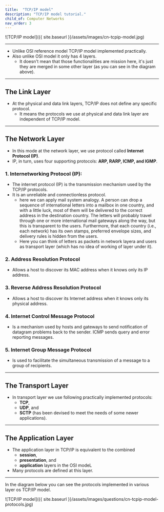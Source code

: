 ```yaml
---
title:  "TCP/IP model"
description: "TCP/IP model tutorial."
child_of: Computer Networks
nav_order: 3
---
```


![TCP/IP model]({{ site.baseurl }}/assets/images/cn-tcpip-model.jpg)

***

- Unlike OSI reference model TCP/IP model implemented practically.
- Also unlike OSI model it only has 4 layers.
    - It doesn't mean that those functionalities are mission here, it's just they are merged in some other layer (as you can see in the diagram above).

***

## The Link Layer

- At the physical and data link layers, TCP/IP does not define any specific protocol.
    - It means the protocols we use at physical and data link layer are independent of TCP/IP model.

***

## The Network Layer

- In this mode at the network layer, we use protocol called **Internet Protocol (IP)**.
- IP, in turn, uses four supporting protocols: **ARP, RARP, ICMP, and IGMP**.


### 1. Internetworking Protocol (IP):
	
- The internet protocol (IP) is the transmission mechanism used by the TCP/IP protocols.
- It is an unreliable and connectionless protocol.
    - here we can apply mail system analogy. A person can drop a sequence of international letters into a mailbox in one country, and with a little luck, most of them will be delivered to the correct address in the destination country. The letters will probably travel through one or more international mail gateways along the way, but this is transparent to the users. Furthermore, that each country (i.e., each network) has its own stamps, preferred envelope sizes, and delivery rules is hidden from the users.
    - Here you can think of letters as packets in network layera and users as transport layer (which has no idea of working of layer under it).

### 2. Address Resolution Protocol

- Allows a host to discover its MAC address when it knows only its IP address.

### 3. Reverse Address Resolution Protocol

- Allows a host to discover its Internet address when it knows only its physical address.

### 4. Internet Control Message Protocol

- Is a mechanism used by hosts and gateways to send notification of datagram problems back to the sender. ICMP sends query and error reporting messages.

### 5. Internet Group Message Protocol

- Is used to facilitate the simultaneous transmission of a message to a group of recipients.

***

## The Transport Layer

- In transport layer we use following practically implemented protocols: 
    - **TCP**,  
    - **UDP**, and
    - **SCTP** (has been devised to meet the needs of some newer applications).

***

## The Application Layer

- The application layer in TCP/IP is equivalent to the combined
    - **session**, 
    - **presentation**, and 
    - **application** layers in the OSI modeL
- Many protocols are defined at this layer. 

***

In the diagram below you can see the protocols implemented in various layer os TCP/IP model.

![TCP/IP model]({{ site.baseurl }}/assets/images/questions/cn-tcpip-model-protocols.jpg)
